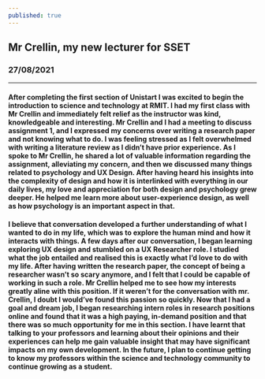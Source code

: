 ```yaml
---
published: true
---
```

## Mr Crellin, my new lecturer for SSET
### 27/08/2021
____________________________________________________________________
#### After completing the first section of Unistart I was excited to begin the introduction to science and technology at RMIT. I had my first class with Mr Crellin and immediately felt relief as the instructor was kind, knowledgeable and interesting. Mr Crellin and I had a meeting to discuss assignment 1, and I expressed my concerns over writing a research paper and not knowing what to do. I was feeling stressed as I felt overwhelmed with writing a literature review as I didn’t have prior experience. As I spoke to Mr Crellin, he shared a lot of valuable information regarding the assignment, alleviating my concern,  and then we discussed many things related to psychology and UX Design. After having heard his insights into the complexity of design and how it is interlinked with everything in our daily lives, my love and appreciation for both design and psychology grew deeper. He helped me learn more about user-experience design, as well as how psychology is an important aspect in that.

#### I believe that conversation developed a further understanding of what I wanted to do in my life, which was to explore the human mind and how it interacts with things. A few days after our conversation, I began learning exploring UX design and stumbled on a UX Researcher role. I studied what the job entailed and realised this is exactly what I’d love to do with my life. After having written the research paper, the concept of being a researcher wasn’t so scary anymore, and I felt that I could be capable of working in such a role. Mr Crellin helped me to see how my interests greatly aline with this position. If it weren’t for the conversation with mr. Crellin, I doubt I would’ve found this passion so quickly. Now that I had a goal and dream job, I began researching intern roles in research positions online and found that it was a high paying, in-demand position and that there was so much opportunity for me in this section. I have learnt that talking to your professors and learning about their opinions and their experiences can help me gain valuable insight that may have significant impacts on my own development. In the future, I plan to continue getting to know my professors within the science and technology community to continue growing as a student.

